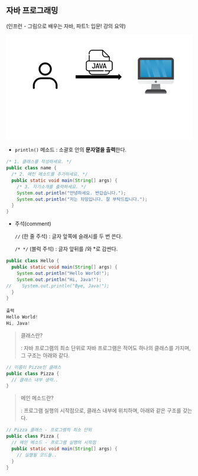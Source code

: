 ## 자바 프로그래밍
(인프런 - 그림으로 배우는 자바, 파트1: 입문! 강의 요약)

![](https://github.com/forwardyoung/TIL/blob/master/Java/Java.assets/intro.png?raw=true)

- `println()` 메소드 : 소괄호 안의 **문자열을 출력**한다.

```java
/* 1. 클래스를 작성하세요. */
public class name {
  /* 2. 메인 메소드를 추가하세요. */
  public static void main(String[] args) {
    /* 3. 자기소개를 출력하세요. */
    System.out.println("안녕하세요. 반갑습니다.");
    System.out.println("저는 차밍입니다. 잘 부탁드립니다.");
  }
}
```



- 주석(comment)

  `//` (한 줄 주석) : 글자 앞쪽에 슬래시를 두 번 쓴다.

  `/* */` (블럭 주석) : 글자 앞뒤를 /와 *로 감싼다.

```java
public class Hello {
  public static void main(String[] args) {
    System.out.println("Hello World!");
    System.out.println("Hi, Java!");
//    System.out.println("Bye, Java!");
  }
}

출력
Hello World!
Hi, Java!
```



> 클래스란?
>
> : 자바 프로그램의 최소 단위로 자바 프로그램은 적어도 하나의 클래스를 가지며, 그 구조는 아래와 같다.

```java
// 이름이 Pizze인 클래스
public class Pizza {
  // 클래스 내부 생략..
}
```



> 메인 메소드란?
>
> : 프로그램 실행의 시작점으로, 클래스 내부에 위치하며, 아래와 같은 구조를 갖는다.

```java
// Pizza 클래스 - 프로그램의 최소 단위
public class Pizza {
  // 메인 메소드 - 프로그램 실행의 시작점
  public static void main(String[] args) {
    // 실행될 코드들..
  }
}
```

